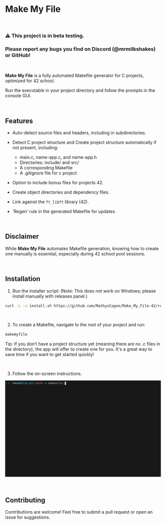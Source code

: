 # Make My File
&nbsp;

### ⚠️ This project is in beta testing.
### Please report any bugs you find on Discord (@mrmilkshakes) or GitHub!
&nbsp;

**Make My File** is a fully automated Makefile generator for C projects, optimized for 42 school.

Run the executable in your project directory and follow the prompts in the console GUI.

&nbsp;

## Features

- Auto-detect source files and headers, including in subdirectories.
- Detect C project structure and Create project structure automatically if not present, including:
	- main.c, name-app.c, and name-app.h
	- Directories: include/ and src/
	- A corresponding Makefile
	- A .gitignore file for c project

- Option to include bonus files for projects 42.
- Create object directories and dependency files.
- Link against the `ft_libft` library (42).
- 'Regen' rule in the generated Makefile for updates.

&nbsp;

## Disclaimer

While **Make My File** automates Makefile generation, knowing how to create one manually is essential, especially during 42 school pool sessions.


&nbsp;

## Installation

1. Run the installer script: (Note: This does not work on Windows; please install manually with releases panel.)
```bash
curl -L -o install.sh https://github.com/MathysCogne/Make_My_File-42/releases/download/1.1.0/install_makemyfile.sh && chmod +x install.sh && sudo ./install.sh
```

&nbsp;

2. To create a Makefile, navigate to the root of your project and run:
```bash
makemyfile
```

Tip: If you don’t have a project structure yet (meaning there are no .c files in the directory), the app will offer to create one for you. It's a great way to save time if you want to get started quickly!

&nbsp;

3. Follow the on-screen instructions.

![Screen](screenshots/screen.gif)

&nbsp;

## Contributing

Contributions are welcome! Feel free to submit a pull request or open an issue for suggestions.

&nbsp;
